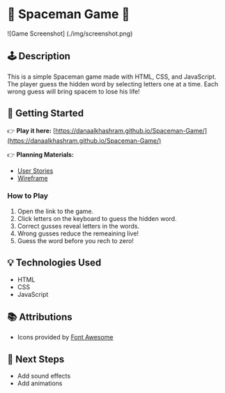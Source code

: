 # 🔭 Spaceman Game 🚀 

![Game Screenshot] (./img/screenshot.png)

## 🕹️ Description

This is a simple Spaceman game made with HTML, CSS, and JavaScript.  
The player guess the hidden word by selecting letters one at a time. Each wrong guess will bring spacem to lose his life!

## 🚀 Getting Started

👉 **Play it here:** [https://danaalkhashram.github.io/Spaceman-Game/](https://danaalkhashram.github.io/Spaceman-Game/)

👉 **Planning Materials:**
- [User Stories](./planning/user-stories.md)
- [Wireframe](./planning/wireframe.png)

### How to Play
1. Open the link to the game.
2. Click letters on the keyboard to guess the hidden word.
3. Correct gusses reveal letters in the words.
4. Wrong gusses reduce the remeaining live!
5. Guess the word before you rech to zero!

## 💡 Technologies Used

- HTML
- CSS
- JavaScript

## 📚 Attributions

- Icons provided by [Font Awesome](https://fontawesome.com/)

## 🚧 Next Steps

- Add sound effects  
- Add animations